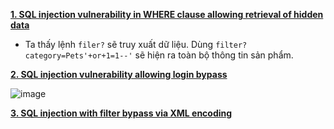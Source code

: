 **[1. SQL injection vulnerability in WHERE clause allowing retrieval of hidden data](https://0a6d001204158687c35a814e00590001.web-security-academy.net/)**

- Ta thấy lệnh ```filer?``` sẽ truy xuất dữ liệu. Dùng ```filter?category=Pets'+or+1=1--'``` sẽ hiện ra toàn bộ thông tin sản phẩm.

**[2. 
SQL injection vulnerability allowing login bypass](https://0a2f005e035cd61dc2e61bea0045002e.web-security-academy.net/login)**

![image](https://user-images.githubusercontent.com/61643034/209037070-e5b60413-e259-47d7-9a2d-28b3c433fc0f.png)

**[3. 
SQL injection with filter bypass via XML encoding]()**

**[]()**

**[]()**
